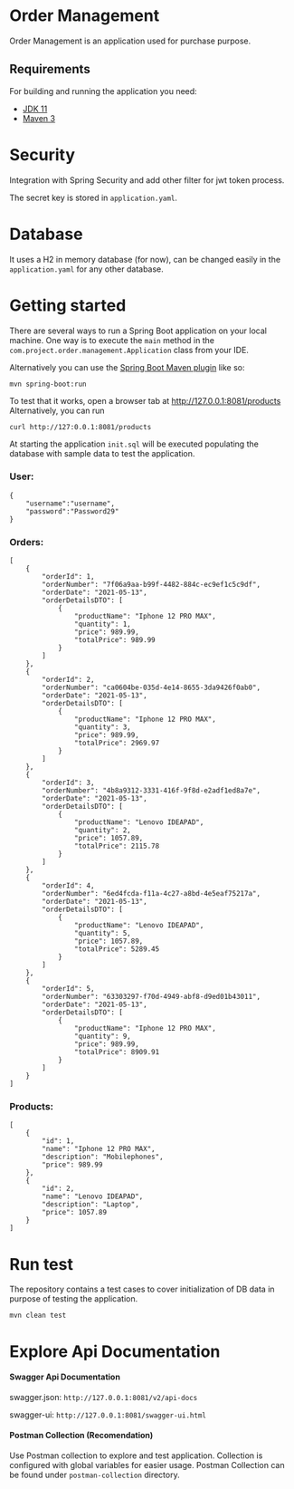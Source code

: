 # Order Management

Order Management is an application used for purchase purpose.


## Requirements

For building and running the application you need:

- [JDK 11](https://www.oracle.com/java/technologies/javase-jdk11-downloads.html)
- [Maven 3](https://maven.apache.org)

# Security

Integration with Spring Security and add other filter for jwt token process.

The secret key is stored in `application.yaml`.

# Database

It uses a H2 in memory database (for now), can be changed easily in the `application.yaml` for any other database.

# Getting started

There are several ways to run a Spring Boot application on your local machine. One way is to execute the `main` method in the `com.project.order.management.Application` class from your IDE.

Alternatively you can use the [Spring Boot Maven plugin](https://docs.spring.io/spring-boot/docs/current/reference/html/build-tool-plugins-maven-plugin.html) like so:

```shell
mvn spring-boot:run
```

To test that it works, open a browser tab at http://127.0.0.1:8081/products  
Alternatively, you can run

    curl http://127:0.0.1:8081/products

At starting the application `init.sql` will be executed populating the database with sample data to test the application.

### User:
```
{
    "username":"username",
    "password":"Password29"
}
```

### Orders:

``` 
[
    {
        "orderId": 1,
        "orderNumber": "7f06a9aa-b99f-4482-884c-ec9ef1c5c9df",
        "orderDate": "2021-05-13",
        "orderDetailsDTO": [
            {
                "productName": "Iphone 12 PRO MAX",
                "quantity": 1,
                "price": 989.99,
                "totalPrice": 989.99
            }
        ]
    },
    {
        "orderId": 2,
        "orderNumber": "ca0604be-035d-4e14-8655-3da9426f0ab0",
        "orderDate": "2021-05-13",
        "orderDetailsDTO": [
            {
                "productName": "Iphone 12 PRO MAX",
                "quantity": 3,
                "price": 989.99,
                "totalPrice": 2969.97
            }
        ]
    },
    {
        "orderId": 3,
        "orderNumber": "4b8a9312-3331-416f-9f8d-e2adf1ed8a7e",
        "orderDate": "2021-05-13",
        "orderDetailsDTO": [
            {
                "productName": "Lenovo IDEAPAD",
                "quantity": 2,
                "price": 1057.89,
                "totalPrice": 2115.78
            }
        ]
    },
    {
        "orderId": 4,
        "orderNumber": "6ed4fcda-f11a-4c27-a8bd-4e5eaf75217a",
        "orderDate": "2021-05-13",
        "orderDetailsDTO": [
            {
                "productName": "Lenovo IDEAPAD",
                "quantity": 5,
                "price": 1057.89,
                "totalPrice": 5289.45
            }
        ]
    },
    {
        "orderId": 5,
        "orderNumber": "63303297-f70d-4949-abf8-d9ed01b43011",
        "orderDate": "2021-05-13",
        "orderDetailsDTO": [
            {
                "productName": "Iphone 12 PRO MAX",
                "quantity": 9,
                "price": 989.99,
                "totalPrice": 8909.91
            }
        ]
    }
]
 ```

### Products:

```
[
    {
        "id": 1,
        "name": "Iphone 12 PRO MAX",
        "description": "Mobilephones",
        "price": 989.99
    },
    {
        "id": 2,
        "name": "Lenovo IDEAPAD",
        "description": "Laptop",
        "price": 1057.89
    }
]
```
# Run test

The repository contains a test cases to cover initialization of DB data in purpose of testing the application.

    mvn clean test

# Explore Api Documentation

#### Swagger Api Documentation

swagger.json: `http://127.0.0.1:8081/v2/api-docs`

swagger-ui: `http://127.0.0.1:8081/swagger-ui.html`

#### Postman Collection (Recomendation)
Use Postman collection to explore and test application. Collection is configured with global variables for easier usage.
Postman Collection can be found under `postman-collection` directory.
